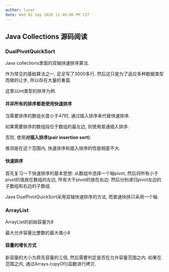 ```yaml
---
author: lunar
date: Wed 02 Sep 2020 11:46:00 PM CST
---
```


## Java Collections 源码阅读

### DualPivotQuickSort

Java collections里面的双轴快速排序算法.

作为常见的基础算法之一, 足足写了3000多行. 然后这只是为了适应多种数据类型而做的让步, 所以存在大量的重载.

这里以int类型的排序为例.

#### 并非所有的排序都是使用快速排序

当需要排序的数组长度小于47时, 通过插入排序来代替快速排序.

如果需要排序的数组段位于数组的最左边, 则使用普通插入排序.

否则, 使用**对插入排序(pair insertion sort)**.

推测是在这个范围内, 快速排序和插入排序的性能相差不大.

#### 快速排序

首先复习一下快速排序的基本思想: 从数组中选择一个轴pivot, 然后将所有小于pivot的值放在数组的左边, 所有大于pivot的放在右边. 然后分别递归pivot左边的子数组和右边的子数组.

Java DualPivotQuickSort采用双轴快速排序的方法, 而普通快排只采用一个轴.

### ArrayList

ArrayList的初始容量为8

最大允许容量比整数的最大值小8

#### 容量的增长方式

新容量的大小为原先容量的三倍, 然后需要判定是否在允许容量范围之内. 如果在范围之内, 通过Arrays.copyOf()函数进行拷贝.


